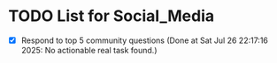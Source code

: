 # TODO List for Social_Media

- [x] Respond to top 5 community questions  (Done at Sat Jul 26 22:17:16 2025: No actionable real task found.)